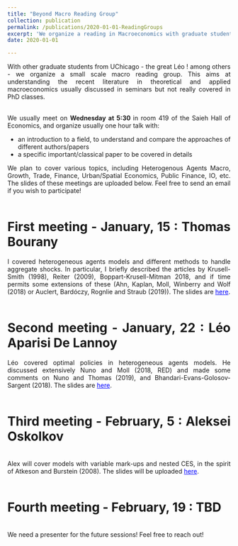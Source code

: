 ```yaml
---
title: "Beyond Macro Reading Group"
collection: publication
permalink: /publications/2020-01-01-ReadingGroups
excerpt: 'We organize a reading in Macroeconomics with graduate students at UChicago, to explore recent literature in theoretical and applied works'
date: 2020-01-01

---
```


<div style="text-align: justify"> 

With other graduate students from UChicago - the great Léo ! among others - we organize a small scale macro reading group. This aims at understanding the recent literature in theoretical and applied macroeconomics usually discussed in seminars but not really covered in PhD classes.  <br/>  <br/>

We usually meet on <b> Wednesday at 5:30 </b> in room 419 of the Saieh Hall of Economics, and organize usually one hour talk with:  <br> 
<ul>
<li> an introduction to a field, to understand and compare the approaches of different authors/papers
<li> a specific important/classical paper to be covered in details 
</ul>
We plan to cover various topics, including Heterogenous Agents Macro, Growth, Trade, Finance, Urban/Spatial Economics, Public Finance, IO, etc. The slides of these meetings are uploaded below. Feel free to send an email if you wish to participate! <br/>  <br/>

<h1> <b> First meeting - January, 15 : Thomas Bourany </b> </h1>  
I covered heterogeneous agents models and different methods to handle aggregate shocks. In particular, I briefly described the articles by Krusell-Smith (1998), Reiter (2009), Boppart-Krusell-Mitman 2018, and if time permits some extensions of these (Ahn, Kaplan, Moll, Winberry and Wolf (2018) or Auclert, Bardóczy, Rognlie and Straub (2019)). The slides are <a href='https://thomasbourany.github.io/files/W1_TBourany_HA_AggShocks.pdf' style="color:blue">here</a>. <br/>  <br/>

<h1> <b> Second meeting - January, 22 : Léo Aparisi De Lannoy </b> </h1>  
Léo covered optimal policies in heterogeneous agents models. He discussed extensively
Nuno and Moll (2018, RED) and made some comments on Nuno and Thomas (2019), and Bhandari-Evans-Golosov-Sargent (2018). The slides are <a href='https://thomasbourany.github.io/files/W2_LAParisiDeLannoy_HA_OptimalPolicy.pdf' style="color:blue">here</a>. <br/>  <br/>

<h1> <b> Third meeting - February, 5 : Aleksei Oskolkov  </b> </h1> <br> 
Alex will cover models with variable mark-ups and nested CES, in the spirit of Atkeson and Burstein (2008). The slides will be uploaded  <a href='https://thomasbourany.github.io/files/W3_AOskolkov_NestedCES.pdf' style="color:blue">here</a>. <br/>  <br/>

<h1> <b> Fourth meeting - February, 19 : TBD  </b> </h1> <br> 
We need a presenter for the future sessions! Feel free to reach out! 

